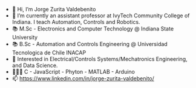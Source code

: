 - 👋 Hi, I’m Jorge Zurita Valdebenito
- 🌱 I’m currently an assistant professor at IvyTech Community College of Indiana. I teach Automation, Controls and Robotics.
- 📚 M.Sc - Electronics and Computer Technology @ Indiana State University
- 📚 B.Sc - Automation and Controls Engineering @ Universidad Tecnologica de Chile INACAP
- 👀 Interested in Electrical/Controls Systems/Mechatronics Engineering, and Data Science.
- 🧑🏻‍💻 C - JavaScript - Phyton - MATLAB - Arduino 
- 📫 https://www.linkedin.com/in/jorge-zurita-valdebenito/

<!---
zurita25/zurita25 is a ✨ special ✨ repository because its `README.md` (this file) appears on your GitHub profile.
You can click the Preview link to take a look at your changes.
--->
